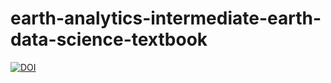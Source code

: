 # earth-analytics-intermediate-earth-data-science-textbook



[![DOI](https://zenodo.org/badge/357605938.svg)](https://zenodo.org/badge/latestdoi/357605938)

